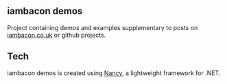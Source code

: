 ## iambacon demos

Project containing demos and examples supplementary to posts on [iambacon.co.uk](http://www.iambacon.co.uk) or github projects.

## Tech

iambacon demos is created using [Nancy](http://nancyfx.org/), a lightweight framework for .NET.